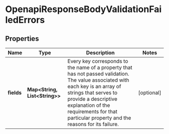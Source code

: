 

# OpenapiResponseBodyValidationFailedErrors


## Properties

| Name | Type | Description | Notes |
|------------ | ------------- | ------------- | -------------|
|**fields** | **Map&lt;String, List&lt;String&gt;&gt;** | Every key corresponds to the name of a property that has not passed validation. The value associated with each key is an array of strings that serves to provide a descriptive explanation of the requirements for that particular property and the reasons for its failure. |  [optional] |



